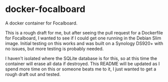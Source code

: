 # docker-focalboard
A docker container for Focalboard.

This is a rough draft for me, but after seeing the pull request for a Dockerfile for Focalboard, I wanted to see if I could get one running in the Debian Slim image. Initial testing on this works and was built on a Synology DS920+ with no issues, but more testing is probably needed.

I haven't isolated where the SQLite database is for this, so at this time the container will erase all data if destroyed. This README will be updated as I spend more time on this or someone beats me to it, I just wanted to get a rough draft out and tested.
